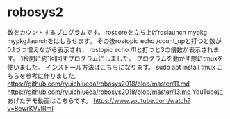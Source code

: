 # robosys2
数をカウントするプログラムです。 
roscoreを立ち上げroslaunch mypkg mypkg.launchをはしらせます。 
その後rostopic echo /count_upと打つと数が0.1づつ増えながら表示され、 rostopic echo /flと打つと3の倍数が表示されます。
1秒間に約1回回すプログラムにしました。
プログラムを動かす際にtmuxを使いました。
インストール方法はこちらになります。
sudo apt install tmux
こちらを参考に作りました。
https://github.com/ryuichiueda/robosys2018/blob/master/11.md
https://github.com/ryuichiueda/robosys2018/blob/master/13.md
YouTubeにあげたデモ動画はこちらです。
https://www.youtube.com/watch?v=8ewrKVvIRmI
